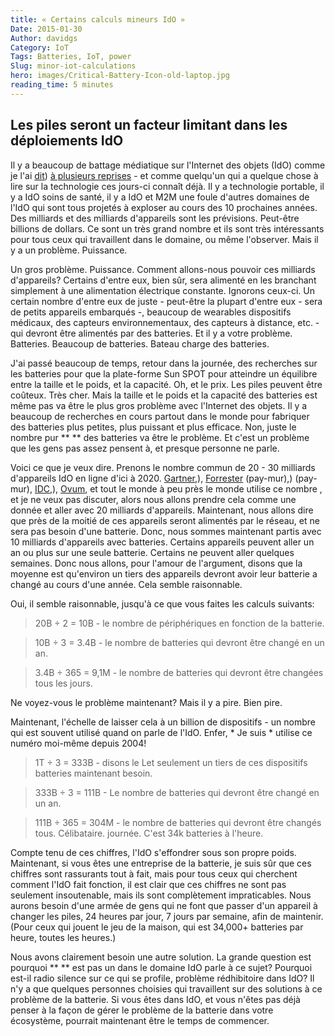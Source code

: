 ```yaml
---
title: « Certains calculs mineurs IdO »
Date: 2015-01-30
Author: davidgs
Category: IoT
Tags: Batteries, IoT, power
Slug: minor-iot-calculations
hero: images/Critical-Battery-Icon-old-laptop.jpg
reading_time: 5 minutes
---
```


## Les piles seront un facteur limitant dans les déploiements IdO

Il y a beaucoup de battage médiatique sur l'Internet des objets (IdO) comme je l'ai [dit](/posts/category/general/here-comes-iot-ready-or-not/)) [à plusieurs reprises](/posts/category/iot/is-iot-happening-or-not-in-2015/) - et comme quelqu'un qui a quelque chose à lire sur la technologie ces jours-ci connaît déjà. Il y a technologie portable, il y a IdO soins de santé, il y a IdO et M2M une foule d'autres domaines de l'IdO qui sont tous projetés à exploser au cours des 10 prochaines années. Des milliards et des milliards d'appareils sont les prévisions. Peut-être billions de dollars. Ce sont un très grand nombre et ils sont très intéressants pour tous ceux qui travaillent dans le domaine, ou même l'observer. Mais il y a un problème. Puissance.

Un gros problème. Puissance. Comment allons-nous pouvoir ces milliards d'appareils? Certains d'entre eux, bien sûr, sera alimenté en les branchant simplement à une alimentation électrique constante. Ignorons ceux-ci. Un certain nombre d'entre eux de juste - peut-être la plupart d'entre eux - sera de petits appareils embarqués -, beaucoup de wearables dispositifs médicaux, des capteurs environnementaux, des capteurs à distance, etc. - qui devront être alimentés par des batteries. Et il y a votre problème. Batteries. Beaucoup de batteries. Bateau charge des batteries.

J'ai passé beaucoup de temps, retour dans la journée, des recherches sur les batteries pour que la plate-forme Sun SPOT pour atteindre un équilibre entre la taille et le poids, et la capacité. Oh, et le prix. Les piles peuvent être coûteux. Très cher. Mais la taille et le poids et la capacité des batteries est même pas va être le plus gros problème avec l'Internet des objets. Il y a beaucoup de recherches en cours partout dans le monde pour fabriquer des batteries plus petites, plus puissant et plus efficace. Non, juste le nombre pur ** ** des batteries va être le problème. Et c'est un problème que les gens pas assez pensent à, et presque personne ne parle.

Voici ce que je veux dire. Prenons le nombre commun de 20 - 30 milliards d'appareils IdO en ligne d'ici à 2020. [Gartner](http://www.gartner.com/newsroom/id/2636073),), [Forrester](https://www.forrester.com/There+Is+No+Internet+Of+Things+8212+Yet/fulltext/-/E-RES101421) (pay-mur),) (pay-mur), [IDC](http://www.idc.com/getdoc.jsp?containerId=248451),), [Ovum](http://www.computerweekly.com/news/2240238915/Lot-of-nonsense-touted-about-IoT-says-analyst), et tout le monde à peu près le monde utilise ce nombre , et je ne veux pas discuter, alors nous allons prendre cela comme une donnée et aller avec 20 milliards d'appareils. Maintenant, nous allons dire que près de la moitié de ces appareils seront alimentés par le réseau, et ne sera pas besoin d'une batterie. Donc, nous sommes maintenant partis avec 10 milliards d'appareils avec batteries. Certains appareils peuvent aller un an ou plus sur une seule batterie. Certains ne peuvent aller quelques semaines. Donc nous allons, pour l'amour de l'argument, disons que la moyenne est qu'environ un tiers des appareils devront avoir leur batterie a changé au cours d'une année. Cela semble raisonnable.

Oui, il semble raisonnable, jusqu'à ce que vous faites les calculs suivants:

> 20B ÷ 2 = 10B - le nombre de périphériques en fonction de la batterie.

> 10B ÷ 3 = 3.4B - le nombre de batteries qui devront être changé en un an.

> 3.4B ÷ 365 = 9,1M - le nombre de batteries qui devront être changées tous les jours.

Ne voyez-vous le problème maintenant? Mais il y a pire. Bien pire.

Maintenant, l'échelle de laisser cela à un billion de dispositifs - un nombre qui est souvent utilisé quand on parle de l'IdO. Enfer, * Je suis * utilise ce numéro moi-même depuis 2004!

> 1T ÷ 3 = 333B - disons le Let seulement un tiers de ces dispositifs batteries maintenant besoin.

> 333B ÷ 3 = 111B - Le nombre de batteries qui devront être changé en un an.

> 111B ÷ 365 = 304M - le nombre de batteries qui devront être changés tous. Célibataire. journée. C'est 34k batteries à l'heure.

Compte tenu de ces chiffres, l'IdO s'effondrer sous son propre poids. Maintenant, si vous êtes une entreprise de la batterie, je suis sûr que ces chiffres sont rassurants tout à fait, mais pour tous ceux qui cherchent comment l'IdO fait fonction, il est clair que ces chiffres ne sont pas seulement insoutenable, mais ils sont complètement impraticables. Nous aurons besoin d'une armée de gens qui ne font que passer d'un appareil à changer les piles, 24 heures par jour, 7 jours par semaine, afin de maintenir. (Pour ceux qui jouent le jeu de la maison, qui est 34,000+ batteries par heure, toutes les heures.)

Nous avons clairement besoin une autre solution. La grande question est pourquoi ** ** est pas un dans le domaine IdO parle à ce sujet? Pourquoi est-il radio silence sur ce qui se profile, problème rédhibitoire dans IdO? Il n'y a que quelques personnes choisies qui travaillent sur des solutions à ce problème de la batterie. Si vous êtes dans IdO, et vous n'êtes pas déjà penser à la façon de gérer le problème de la batterie dans votre écosystème, pourrait maintenant être le temps de commencer.

